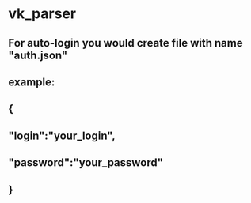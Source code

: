# vk_parser

## For auto-login you would create file with name "auth.json"

## example:
## {
##     "login":"your_login",
##     "password":"your_password"
## }

